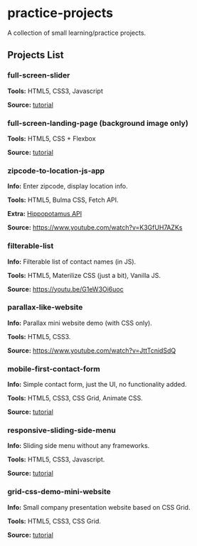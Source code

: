 # practice-projects
A collection of small learning/practice projects.

## Projects List

### **full-screen-slider**

**Tools:** HTML5, CSS3, Javascript

**Source:** [tutorial](https://www.youtube.com/watch?v=7ZO2RTMNSAY)

### **full-screen-landing-page (background image only)**

**Tools:** HTML5, CSS + Flexbox

**Source:** [tutorial](https://youtu.be/hVdTQWASliE)

### **zipcode-to-location-js-app**

**Info:** Enter zipcode, display location info.

**Tools:** HTML5, Bulma CSS, Fetch API.

**Extra:** [Hippopotamus API](http://www.zippopotam.us/)

**Source:** https://www.youtube.com/watch?v=K3GfUH7AZKs

### **filterable-list**

**Info:** Filterable list of contact names (in JS).

**Tools:** HTML5, Materilize CSS (just a bit), Vanilla JS.

**Source:** https://youtu.be/G1eW3Oi6uoc

### **parallax-like-website**

**Info:** Parallax mini website demo (with CSS only).

**Tools:** HTML5, CSS3.

**Source:** https://www.youtube.com/watch?v=JttTcnidSdQ

### **mobile-first-contact-form**

**Info:** Simple contact form, just the UI, no functionality added.

**Tools:** HTML5, CSS3, CSS Grid, Animate CSS.

**Source:** [tutorial](https://youtu.be/Sb5qOa3R4hY)

### **responsive-sliding-side-menu**

**Info:** Sliding side menu without any frameworks.

**Tools:** HTML5, CSS3, Javascript.

**Source:** [tutorial](https://youtu.be/wpGNFGqNfdU)

### **grid-css-demo-mini-website**

**Info:** Small company presentation website based on CSS Grid.

**Tools:** HTML5, CSS3, CSS Grid.

**Source:** [tutorial](https://youtu.be/M3qBpPw77qo)